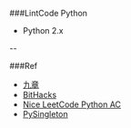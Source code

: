 ###LintCode Python 
- Python 2.x

--

###Ref
- [九章](http://www.jiuzhang.com/)
- [BitHacks](http://graphics.stanford.edu/~seander/bithacks.html)
- [Nice LeetCode Python AC](https://github.com/chaor/LeetCode_Python_Accepted)
- [PySingleton](http://c2.com/cgi/wiki?PythonSingleton)